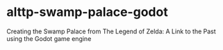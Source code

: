 # alttp-swamp-palace-godot
Creating the Swamp Palace from The Legend of Zelda: A Link to the Past using the Godot game engine
